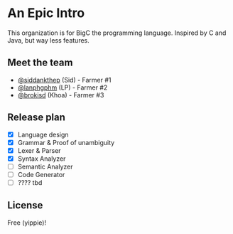 # An Epic Intro 
This organization is for BigC the programming language. Inspired by C and Java, but way less features. 

## Meet the team 
- [@siddankthep](https://github.com/siddankthep) (Sid) - Farmer #1 
- [@lanphgphm](https://github.com/lanphgphm) (LP) - Farmer #2
- [@brokisd](https://github.com/BroKisD) (Khoa) - Farmer #3

## Release plan 
- [x] Language design 
- [x] Grammar & Proof of unambiguity 
- [x] Lexer & Parser 
- [x] Syntax Analyzer 
- [ ] Semantic Analyzer 
- [ ] Code Generator 
- [ ] ???? tbd

## License 
Free (yippie)!
